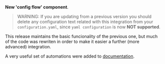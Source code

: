 **New 'config flow' component**.


> WARNING: If you are updating from a previous version you should delete any configuration text related with this integration from your `configuration.yaml`, since `yaml configuration` is now **NOT supported**.


This release maintains the basic funcionality of the previous one, but much of the code was rewriten in order to make it easier a further (more advanced) integration.

A very useful set of automations were added to [documentation][1].


[1]: https://github.com/xlcnd/meteoalarmeu/blob/main/README.md#automations
